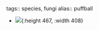 tags:: species, fungi
alias:: puffball

- ![](https://peach-geographical-bat-397.mypinata.cloud/ipfs/bafybeifscxdvmctpzxvq3mrgtdkddb3vugdyleo4nvtvghiqrb4mpnl3ne){:height 467, :width 408}